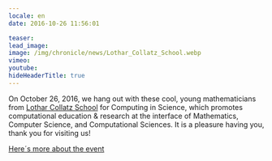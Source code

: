 ```yaml
---
locale: en
date: 2016-10-26 11:56:01

teaser:
lead_image:
image: /img/chronicle/news/Lothar_Collatz_School.webp
vimeo:
youtube:
hideHeaderTitle: true
---
```


On October 26, 2016, we hang out with these cool, young mathematicians from [Lothar Collatz School](https://www.c3s.uni-hamburg.de/) for Computing in Science, which promotes computational education & research at the interface of Mathematics, Computer Science, and Computational Sciences. It is a pleasure having you, thank you for visiting us!

[Here´s more about the event](http://www.math.uni-hamburg.de/siamchapter/news_013.html)


